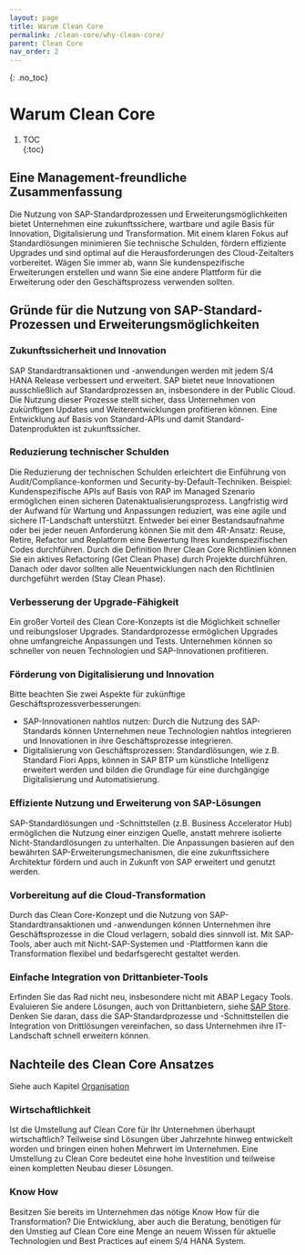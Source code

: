 ```yaml
---
layout: page
title: Warum Clean Core
permalink: /clean-core/why-clean-core/
parent: Clean Core
nav_order: 2
---
```


{: .no_toc}
# Warum Clean Core  

1. TOC  
{:toc}  

## Eine Management-freundliche Zusammenfassung  
Die Nutzung von SAP-Standardprozessen und Erweiterungsmöglichkeiten bietet Unternehmen eine zukunftssichere, wartbare und agile Basis für Innovation, Digitalisierung und Transformation. Mit einem klaren Fokus auf Standardlösungen minimieren Sie technische Schulden, fördern effiziente Upgrades und sind optimal auf die Herausforderungen des Cloud-Zeitalters vorbereitet. Wägen Sie immer ab, wann Sie kundenspezifische Erweiterungen erstellen und wann Sie eine andere Plattform für die Erweiterung oder den Geschäftsprozess verwenden sollten. 

## Gründe für die Nutzung von SAP-Standard-Prozessen und Erweiterungsmöglichkeiten  

### Zukunftssicherheit und Innovation  
SAP Standardtransaktionen und -anwendungen werden mit jedem S/4 HANA Release verbessert und erweitert. SAP bietet neue Innovationen ausschließlich auf Standardprozessen an, insbesondere in der Public Cloud. Die Nutzung dieser Prozesse stellt sicher, dass Unternehmen von zukünftigen Updates und Weiterentwicklungen profitieren können. Eine Entwicklung auf Basis von Standard-APIs und damit Standard-Datenprodukten ist zukunftssicher.   

### Reduzierung technischer Schulden  
 Die Reduzierung der technischen Schulden erleichtert die Einführung von Audit/Compliance-konformen und Security-by-Default-Techniken. Beispiel: Kundenspezifische APIs auf Basis von RAP im Managed Szenario ermöglichen einen sicheren Datenaktualisierungsprozess. Langfristig wird der Aufwand für Wartung und Anpassungen reduziert, was eine agile und sichere IT-Landschaft unterstützt. 
 Entweder bei einer Bestandsaufnahme oder bei jeder neuen Anforderung können Sie mit dem 4R-Ansatz: Reuse, Retire, Refactor und Replatform eine Bewertung Ihres kundenspezifischen Codes durchführen. Durch die Definition Ihrer Clean Core Richtlinien können Sie ein aktives Refactoring (Get Clean Phase) durch Projekte durchführen. Danach oder davor sollten alle Neuentwicklungen nach den Richtlinien durchgeführt werden (Stay Clean Phase). 

### Verbesserung der Upgrade-Fähigkeit  
Ein großer Vorteil des Clean Core-Konzepts ist die Möglichkeit schneller und reibungsloser Upgrades. Standardprozesse ermöglichen Upgrades ohne umfangreiche Anpassungen und Tests. Unternehmen können so schneller von neuen Technologien und SAP-Innovationen profitieren.  

### Förderung von Digitalisierung und Innovation  
Bitte beachten Sie zwei Aspekte für zukünftige Geschäftsprozessverbesserungen:
* SAP-Innovationen nahtlos nutzen: Durch die Nutzung des SAP-Standards können Unternehmen neue Technologien nahtlos integrieren und Innovationen in ihre Geschäftsprozesse integrieren.  
* Digitalisierung von Geschäftsprozessen: Standardlösungen, wie z.B. Standard Fiori Apps, können in SAP BTP um künstliche Intelligenz erweitert werden und bilden die Grundlage für eine durchgängige Digitalisierung und Automatisierung.  

### Effiziente Nutzung und Erweiterung von SAP-Lösungen  
 SAP-Standardlösungen und -Schnittstellen (z.B. Business Accelerator Hub) ermöglichen die Nutzung einer einzigen Quelle, anstatt mehrere isolierte Nicht-Standardlösungen zu unterhalten. Die Anpassungen basieren auf den bewährten SAP-Erweiterungsmechanismen, die eine zukunftssichere Architektur fördern und auch in Zukunft von SAP erweitert und genutzt werden.  

### Vorbereitung auf die Cloud-Transformation  
Durch das Clean Core-Konzept und die Nutzung von SAP-Standardtransaktionen und -anwendungen können Unternehmen ihre Geschäftsprozesse in die Cloud verlagern, sobald dies sinnvoll ist. Mit SAP-Tools, aber auch mit Nicht-SAP-Systemen und -Plattformen kann die Transformation flexibel und bedarfsgerecht gestaltet werden.  

### Einfache Integration von Drittanbieter-Tools  
Erfinden Sie das Rad nicht neu, insbesondere nicht mit ABAP Legacy Tools. Evaluieren Sie andere Lösungen, auch von Drittanbietern, siehe [SAP Store](https://www.sap.com/germany/store.html). Denken Sie daran, dass die SAP-Standardprozesse und -Schnittstellen die Integration von Drittlösungen vereinfachen, so dass Unternehmen ihre IT-Landschaft schnell erweitern können.  


## Nachteile des Clean Core Ansatzes

Siehe auch Kapitel [Organisation](/clean-core/problems-and-challanges)

### Wirtschaftlichkeit

Ist die Umstellung auf Clean Core für Ihr Unternehmen überhaupt wirtschaftlich? Teilweise sind Lösungen über Jahrzehnte hinweg entwickelt worden und bringen einen hohen Mehrwert im Unternehmen. Eine Umstellung zu Clean Core bedeutet eine hohe Investition und teilweise einen kompletten Neubau dieser Lösungen.

### Know How

Besitzen Sie bereits im Unternehmen das nötige Know How für die Transformation? Die Entwicklung, aber auch die Beratung, benötigen für den Umstieg auf Clean Core eine Menge an neuem Wissen für aktuelle Technologien und Best Practices auf einem S/4 HANA System.


